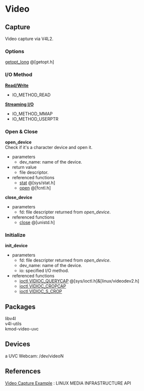 # Video

## Capture
Video capture via V4L2.

### Options
[getopt_long](http://linux.die.net/man/3/getopt_long) @[getopt.h]

### I/O Method
**[Read/Write](http://linuxtv.org/downloads/v4l-dvb-apis/io.html#rw)**
* IO_METHOD_READ

**[Streaming I/O](http://linuxtv.org/downloads/v4l-dvb-apis/mmap.html)**
* IO_METHOD_MMAP
* IO_METHOD_USERPTR

### Open & Close
**open_device**  
Check if it's a character device and open it.  
* parameters
  * dev_name: name of the device.
* return value
  * file descriptor.
* referenced functions
  * [stat](http://linux.die.net/man/2/stat) @[sys/stat.h]  
  * [open](http://linuxtv.org/downloads/v4l-dvb-apis/func-open.html) @[fcntl.h]

**close_device**
* parameters
  * fd: file descripter returned from _open_device_.
* referenced functions
  * [close](http://linuxtv.org/downloads/v4l-dvb-apis/func-close.html) @[unistd.h]  

### Initialize
**init_device**
* parameters
  * fd: file descripter returned from _open_device_.
  * dev_name: name of the device.
  * io: specified I/O method.
* referenced functions
  * [ioctl VIDIOC_QUERYCAP](http://linuxtv.org/downloads/v4l-dvb-apis/vidioc-querycap.html) @[sys/ioctl.h]&[linux/videodev2.h]  
  * [ioctl VIDIOC_CROPCAP](http://linuxtv.org/downloads/v4l-dvb-apis/vidioc-cropcap.html)  
  * [ioctl VIDIOC_S_CROP](http://linuxtv.org/downloads/v4l-dvb-apis/vidioc-g-crop.html)  

## Packages
libv4l  
v4l-utils  
kmod-video-uvc

## Devices
a UVC Webcam: /dev/videoN

## References
[Video Capture Example](http://linuxtv.org/downloads/v4l-dvb-apis/capture-example.html)
: LINUX MEDIA INFRASTRUCTURE API